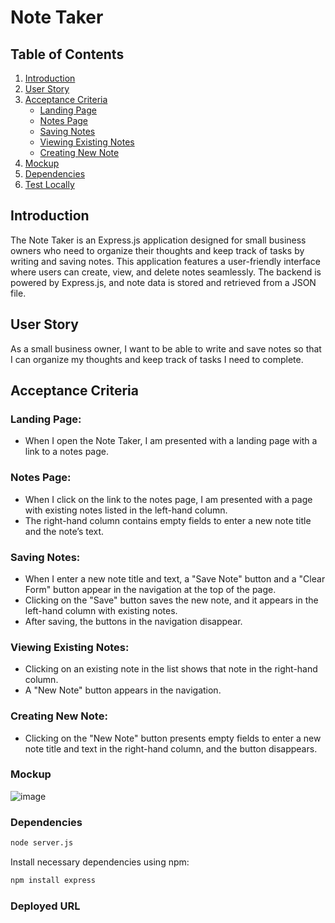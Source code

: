 # Note Taker

## Table of Contents

1. [Introduction](#introduction)
2. [User Story](#user-story)
3. [Acceptance Criteria](#acceptance-criteria)
   - [Landing Page](#landing-page)
   - [Notes Page](#notes-page)
   - [Saving Notes](#saving-notes)
   - [Viewing Existing Notes](#viewing-existing-notes)
   - [Creating New Note](#creating-new-note)
4. [Mockup](#mockup)
5. [Dependencies](#dependencies)
6. [Test Locally](#test-locally)

## Introduction

The Note Taker is an Express.js application designed for small business owners who need to organize their thoughts and keep track of tasks by writing and saving notes. This application features a user-friendly interface where users can create, view, and delete notes seamlessly. The backend is powered by Express.js, and note data is stored and retrieved from a JSON file.

## User Story

As a small business owner, I want to be able to write and save notes so that I can organize my thoughts and keep track of tasks I need to complete.

## Acceptance Criteria

### Landing Page:

- When I open the Note Taker, I am presented with a landing page with a link to a notes page.

### Notes Page:

- When I click on the link to the notes page, I am presented with a page with existing notes listed in the left-hand column.
- The right-hand column contains empty fields to enter a new note title and the note’s text.

### Saving Notes:

- When I enter a new note title and text, a "Save Note" button and a "Clear Form" button appear in the navigation at the top of the page.
- Clicking on the "Save" button saves the new note, and it appears in the left-hand column with existing notes.
- After saving, the buttons in the navigation disappear.

### Viewing Existing Notes:

- Clicking on an existing note in the list shows that note in the right-hand column.
- A "New Note" button appears in the navigation.

### Creating New Note:

- Clicking on the "New Note" button presents empty fields to enter a new note title and text in the right-hand column, and the button disappears.

### Mockup

![image](https://github.com/Yogesh699/Note-Taker/assets/143371945/cc3dbc3d-645c-4959-aa8f-d76e38b4df69)

### Dependencies
```bash
node server.js
```

Install necessary dependencies using npm:

```bash
npm install express
```

### Deployed URL
